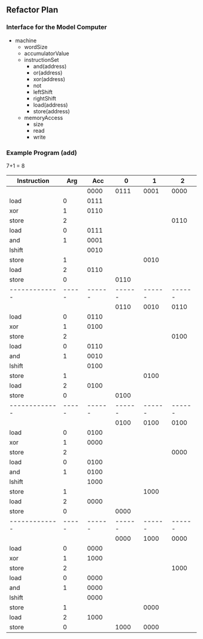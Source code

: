 ## Refactor Plan
### Interface for the Model Computer
* machine
  * wordSize
  * accumulatorValue
  * instructionSet
    * and(address)
    * or(address)
    * xor(address)
    * not
    * leftShift
    * rightShift
    * load(address)
    * store(address)
  * memoryAccess
    * size
    * read
    * write
     
### Example Program (add)
7+1 = 8

| Instruction | Arg |  Acc |    0 |    1 |    2 |
|-------------|-----|------|------|------|------|
|             |     | 0000 | 0111 | 0001 | 0000 |
| load        |   0 | 0111 |      |      |      |
| xor         |   1 | 0110 |      |      |      |
| store       |   2 |      |      |      | 0110 |
| load        |   0 | 0111 |      |      |      |
| and         |   1 | 0001 |      |      |      |
| lshift      |     | 0010 |      |      |      |
| store       |   1 |      |      | 0010 |      |
| load        |   2 | 0110 |      |      |      |
| store       |   0 |      | 0110 |      |      |
|-------------|-----|------|------|------|------|
|             |     |      | 0110 | 0010 | 0110 |
| load        |   0 | 0110 |      |      |      |
| xor         |   1 | 0100 |      |      |      |
| store       |   2 |      |      |      | 0100 |
| load        |   0 | 0110 |      |      |      |
| and         |   1 | 0010 |      |      |      |
| lshift      |     | 0100 |      |      |      |
| store       |   1 |      |      | 0100 |      |
| load        |   2 | 0100 |      |      |      |
| store       |   0 |      | 0100 |      |      |
|-------------|-----|------|------|------|------|
|             |     |      | 0100 | 0100 | 0100 |
| load        |   0 | 0100 |      |      |      |
| xor         |   1 | 0000 |      |      |      |
| store       |   2 |      |      |      | 0000 |
| load        |   0 | 0100 |      |      |      |
| and         |   1 | 0100 |      |      |      |
| lshift      |     | 1000 |      |      |      |
| store       |   1 |      |      | 1000 |      |
| load        |   2 | 0000 |      |      |      |
| store       |   0 |      | 0000 |      |      |
|-------------|-----|------|------|------|------|
|             |     |      | 0000 | 1000 | 0000 |
| load        |   0 | 0000 |      |      |      |
| xor         |   1 | 1000 |      |      |      |
| store       |   2 |      |      |      | 1000 |
| load        |   0 | 0000 |      |      |      |
| and         |   1 | 0000 |      |      |      |
| lshift      |     | 0000 |      |      |      |
| store       |   1 |      |      | 0000 |      |
| load        |   2 | 1000 |      |      |      |
| store       |   0 |      | 1000 | 0000 |      |













